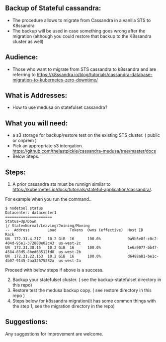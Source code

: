 Backup of Stateful cassandra:
------------------------------
- The procedure allows to migrate from Cassandra in a vanilla STS to K8ssandra
- The backup will be used in case something goes wrong after the migration (although you could restore that backup to the K8ssandra cluster as well)

Audience: 
----------
- Those who want to migrate from STS cassandra to k8ssandra and are referring to https://k8ssandra.io/blog/tutorials/cassandra-database-migration-to-kubernetes-zero-downtime/


What is Addresses:
-----------------------------
- How to use medusa on statefulset cassandra?


What you will need:
-------------------
- a s3 storage for backup/restore test on the existing STS cluster. ( public or onprem )
- Pick an appropriate s3 intergation. https://github.com/thelastpickle/cassandra-medusa/tree/master/docs
- Below Steps.

Steps:
------
1) A prior cassandra sts must be runnign similar to https://kubernetes.io/docs/tutorials/stateful-application/cassandra/. 

For example when you run the command..
```
$ nodetool status
Datacenter: datacenter1
=====================
Status=Up/Down
|/ State=Normal/Leaving/Joining/Moving
--  Address        Load      Tokens  Owns (effective)  Host ID                               Rack
UN  172.31.4.217   10.2 GiB  16      100.0%            9a9b5e8f-c0c2-404d-95e1-372880e02c43  us-west-2c
UN  172.31.38.15   10.2 GiB  16      100.0%            1e6a9077-bb47-4584-83d5-8bed63512fd8  us-west-2b
UN  172.31.22.153  10.2 GiB  16      100.0%            d6488a81-be1c-4b07-9145-2aa32675282a  us-west-2a
```
Proceed with below steps if above is a success.

2) Backup your statefulset cluster. ( see the backup-statefulset directory in this repo)
3) Restore test the medusa backup copy. ( see restore directory in this repo )
4) Steps below for k8ssandra migration(it has some common things with the step 1, see the migration directory in the repo)

Suggestions:
-----------
Any suggestions for improvement are welcome. 



